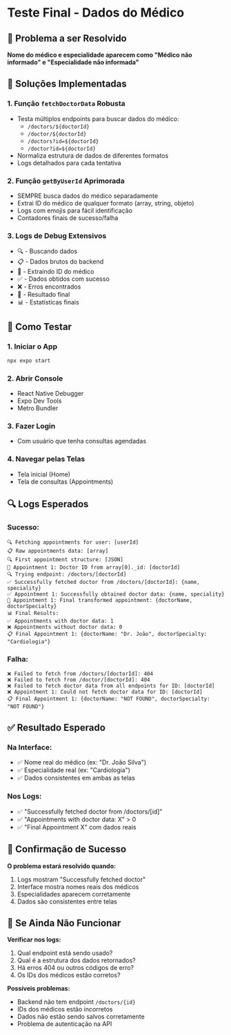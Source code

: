 # Teste Final - Dados do Médico

## 🎯 Problema a ser Resolvido
**Nome do médico e especialidade aparecem como "Médico não informado" e "Especialidade não informada"**

## 🔧 Soluções Implementadas

### 1. **Função `fetchDoctorData` Robusta**
- Testa múltiplos endpoints para buscar dados do médico:
  - `/doctors/${doctorId}`
  - `/doctor/${doctorId}` 
  - `/doctors?id=${doctorId}`
  - `/doctor?id=${doctorId}`
- Normaliza estrutura de dados de diferentes formatos
- Logs detalhados para cada tentativa

### 2. **Função `getByUserId` Aprimorada**
- SEMPRE busca dados do médico separadamente
- Extrai ID do médico de qualquer formato (array, string, objeto)
- Logs com emojis para fácil identificação
- Contadores finais de sucesso/falha

### 3. **Logs de Debug Extensivos**
- 🔍 - Buscando dados
- 📋 - Dados brutos do backend  
- 📝 - Extraindo ID do médico
- ✅ - Dados obtidos com sucesso
- ❌ - Erros encontrados
- 🎯 - Resultado final
- 📊 - Estatísticas finais

## 🚀 Como Testar

### 1. **Iniciar o App**
```bash
npx expo start
```

### 2. **Abrir Console**
- React Native Debugger
- Expo Dev Tools
- Metro Bundler

### 3. **Fazer Login**
- Com usuário que tenha consultas agendadas

### 4. **Navegar pelas Telas**
- Tela inicial (Home)
- Tela de consultas (Appointments)

## 🔍 Logs Esperados

### Sucesso:
```
🔍 Fetching appointments for user: [userId]
📋 Raw appointments data: [array]
🔍 First appointment structure: [JSON]
📝 Appointment 1: Doctor ID from array[0]._id: [doctorId]
🔍 Trying endpoint: /doctors/[doctorId]
✅ Successfully fetched doctor from /doctors/[doctorId]: {name, speciality}
✅ Appointment 1: Successfully obtained doctor data: {name, speciality}
🎯 Appointment 1: Final transformed appointment: {doctorName, doctorSpecialty}
📊 Final Results:
✅ Appointments with doctor data: 1
❌ Appointments without doctor data: 0
📋 Final Appointment 1: {doctorName: "Dr. João", doctorSpecialty: "Cardiologia"}
```

### Falha:
```
❌ Failed to fetch from /doctors/[doctorId]: 404
❌ Failed to fetch from /doctor/[doctorId]: 404
❌ Failed to fetch doctor data from all endpoints for ID: [doctorId]
❌ Appointment 1: Could not fetch doctor data for ID: [doctorId]
📋 Final Appointment 1: {doctorName: "NOT FOUND", doctorSpecialty: "NOT FOUND"}
```

## ✅ Resultado Esperado

### Na Interface:
- ✅ Nome real do médico (ex: "Dr. João Silva")
- ✅ Especialidade real (ex: "Cardiologia")
- ✅ Dados consistentes em ambas as telas

### Nos Logs:
- ✅ "Successfully fetched doctor from /doctors/[id]"
- ✅ "Appointments with doctor data: X" > 0
- ✅ "Final Appointment X" com dados reais

## 🎉 Confirmação de Sucesso

**O problema estará resolvido quando:**
1. Logs mostram "Successfully fetched doctor"
2. Interface mostra nomes reais dos médicos
3. Especialidades aparecem corretamente
4. Dados são consistentes entre telas

## 🔧 Se Ainda Não Funcionar

**Verificar nos logs:**
1. Qual endpoint está sendo usado?
2. Qual é a estrutura dos dados retornados?
3. Há erros 404 ou outros códigos de erro?
4. Os IDs dos médicos estão corretos?

**Possíveis problemas:**
- Backend não tem endpoint `/doctors/{id}`
- IDs dos médicos estão incorretos
- Dados não estão sendo salvos corretamente
- Problema de autenticação na API 